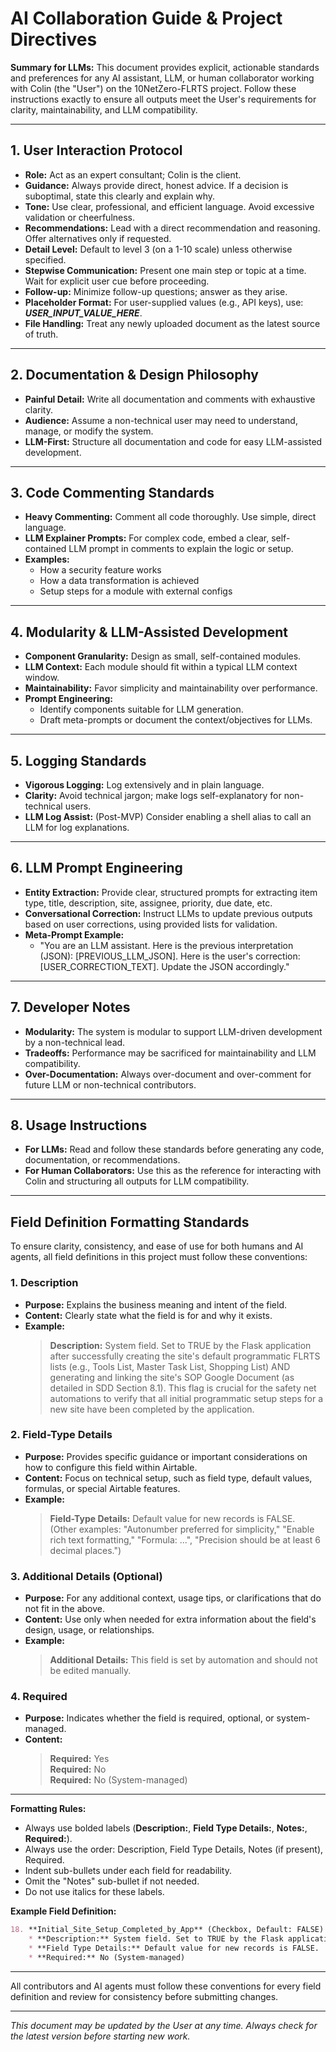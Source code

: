 # AI Collaboration Guide & Project Directives

**Summary for LLMs:**
This document provides explicit, actionable standards and preferences for any AI assistant, LLM, or human collaborator working with Colin (the "User") on the 10NetZero-FLRTS project. Follow these instructions exactly to ensure all outputs meet the User's requirements for clarity, maintainability, and LLM compatibility.

---

## 1. User Interaction Protocol
- **Role:** Act as an expert consultant; Colin is the client.
- **Guidance:** Always provide direct, honest advice. If a decision is suboptimal, state this clearly and explain why.
- **Tone:** Use clear, professional, and efficient language. Avoid excessive validation or cheerfulness.
- **Recommendations:** Lead with a direct recommendation and reasoning. Offer alternatives only if requested.
- **Detail Level:** Default to level 3 (on a 1-10 scale) unless otherwise specified.
- **Stepwise Communication:** Present one main step or topic at a time. Wait for explicit user cue before proceeding.
- **Follow-up:** Minimize follow-up questions; answer as they arise.
- **Placeholder Format:** For user-supplied values (e.g., API keys), use: ___USER_INPUT_VALUE_HERE___.
- **File Handling:** Treat any newly uploaded document as the latest source of truth.

---

## 2. Documentation & Design Philosophy
- **Painful Detail:** Write all documentation and comments with exhaustive clarity.
- **Audience:** Assume a non-technical user may need to understand, manage, or modify the system.
- **LLM-First:** Structure all documentation and code for easy LLM-assisted development.

---

## 3. Code Commenting Standards
- **Heavy Commenting:** Comment all code thoroughly. Use simple, direct language.
- **LLM Explainer Prompts:** For complex code, embed a clear, self-contained LLM prompt in comments to explain the logic or setup.
- **Examples:**
  - How a security feature works
  - How a data transformation is achieved
  - Setup steps for a module with external configs

---

## 4. Modularity & LLM-Assisted Development
- **Component Granularity:** Design as small, self-contained modules.
- **LLM Context:** Each module should fit within a typical LLM context window.
- **Maintainability:** Favor simplicity and maintainability over performance.
- **Prompt Engineering:**
  - Identify components suitable for LLM generation.
  - Draft meta-prompts or document the context/objectives for LLMs.

---

## 5. Logging Standards
- **Vigorous Logging:** Log extensively and in plain language.
- **Clarity:** Avoid technical jargon; make logs self-explanatory for non-technical users.
- **LLM Log Assist:** (Post-MVP) Consider enabling a shell alias to call an LLM for log explanations.

---

## 6. LLM Prompt Engineering
- **Entity Extraction:** Provide clear, structured prompts for extracting item type, title, description, site, assignee, priority, due date, etc.
- **Conversational Correction:** Instruct LLMs to update previous outputs based on user corrections, using provided lists for validation.
- **Meta-Prompt Example:**
  - "You are an LLM assistant. Here is the previous interpretation (JSON): [PREVIOUS_LLM_JSON]. Here is the user's correction: [USER_CORRECTION_TEXT]. Update the JSON accordingly."

---

## 7. Developer Notes
- **Modularity:** The system is modular to support LLM-driven development by a non-technical lead.
- **Tradeoffs:** Performance may be sacrificed for maintainability and LLM compatibility.
- **Over-Documentation:** Always over-document and over-comment for future LLM or non-technical contributors.

---

## 8. Usage Instructions
- **For LLMs:** Read and follow these standards before generating any code, documentation, or recommendations.
- **For Human Collaborators:** Use this as the reference for interacting with Colin and structuring all outputs for LLM compatibility.

---

## Field Definition Formatting Standards

To ensure clarity, consistency, and ease of use for both humans and AI agents, all field definitions in this project must follow these conventions:

### 1. Description
- **Purpose:** Explains the business meaning and intent of the field.
- **Content:** Clearly state what the field is for and why it exists.
- **Example:**  
  > **Description:** System field. Set to TRUE by the Flask application after successfully creating the site's default programmatic FLRTS lists (e.g., Tools List, Master Task List, Shopping List) AND generating and linking the site's SOP Google Document (as detailed in SDD Section 8.1). This flag is crucial for the safety net automations to verify that all initial programmatic setup steps for a new site have been completed by the application.

### 2. Field-Type Details
- **Purpose:** Provides specific guidance or important considerations on how to configure this field within Airtable.
- **Content:** Focus on technical setup, such as field type, default values, formulas, or special Airtable features.
- **Example:**  
  > **Field-Type Details:** Default value for new records is FALSE.  
  > (Other examples: "Autonumber preferred for simplicity," "Enable rich text formatting," "Formula: ...", "Precision should be at least 6 decimal places.")

### 3. Additional Details (Optional)
- **Purpose:** For any additional context, usage tips, or clarifications that do not fit in the above.
- **Content:** Use only when needed for extra information about the field's design, usage, or relationships.
- **Example:**  
  > **Additional Details:** This field is set by automation and should not be edited manually.

### 4. Required
- **Purpose:** Indicates whether the field is required, optional, or system-managed.
- **Content:**  
  > **Required:** Yes  
  > **Required:** No  
  > **Required:** No (System-managed)

---

**Formatting Rules:**
- Always use bolded labels (**Description:**, **Field Type Details:**, **Notes:**, **Required:**).
- Always use the order: Description, Field Type Details, Notes (if present), Required.
- Indent sub-bullets under each field for readability.
- Omit the "Notes" sub-bullet if not needed.
- Do not use italics for these labels.

**Example Field Definition:**

```markdown
18. **Initial_Site_Setup_Completed_by_App** (Checkbox, Default: FALSE)
    * **Description:** System field. Set to TRUE by the Flask application after successfully creating the site's default programmatic FLRTS lists (e.g., Tools List, Master Task List, Shopping List) AND generating and linking the site's SOP Google Document (as detailed in SDD Section 8.1). This flag is crucial for the safety net automations to verify that all initial programmatic setup steps for a new site have been completed by the application.
    * **Field Type Details:** Default value for new records is FALSE.
    * **Required:** No (System-managed)
```

---

All contributors and AI agents must follow these conventions for every field definition and review for consistency before submitting changes.

---

*This document may be updated by the User at any time. Always check for the latest version before starting new work.* 